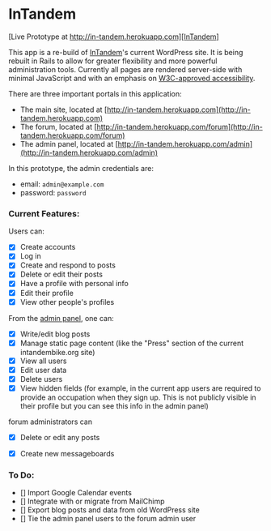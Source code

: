 # InTandem

[Live Prototype at http://in-tandem.herokuapp.com][InTandem]

[InTandem]: http://in-tandem.herokuapp.com


This app is a re-build of [InTandem](http://www.intandembike.org/)'s current WordPress site. It is being rebuilt in Rails to allow for greater flexibility and more powerful administration tools. Currently all pages are rendered server-side with minimal JavaScript and with an emphasis on [W3C-approved accessibility](https://www.w3.org/WAI/intro/accessibility.php).

There are three important portals in this application:
- The main site, located at [http://in-tandem.herokuapp.com](http://in-tandem.herokuapp.com)
- The forum, located at [http://in-tandem.herokuapp.com/forum](http://in-tandem.herokuapp.com/forum)
- The admin panel, located at [http://in-tandem.herokuapp.com/admin](http://in-tandem.herokuapp.com/admin)

In this prototype, the admin credentials are:
- email: `admin@example.com`
- password: `password`

### Current Features:

Users can:
- [x] Create accounts
- [x] Log in
- [x] Create and respond to posts
- [x] Delete or edit their posts
- [x] Have a profile with personal info
- [x] Edit their profile
- [x] View other people's profiles

From the [admin panel](http://in-tandem.herokuapp.com/admin), one can:
- [x] Write/edit blog posts
- [x] Manage static page content (like the "Press" section of the current intandembike.org site)
- [x] View all users
- [x] Edit user data
- [x] Delete users
- [x] View hidden fields (for example, in the current app users are required to provide an occupation when they sign up. This is not publicly visible in their profile but you can see this info in the admin panel)

forum administrators can
- [x] Delete or edit any posts
- [x] Create new messageboards


### To Do:
- [] Import Google Calendar events
- [] Integrate with or migrate from MailChimp
- [] Export blog posts and data from old WordPress site
- [] Tie the admin panel users to the forum admin user
